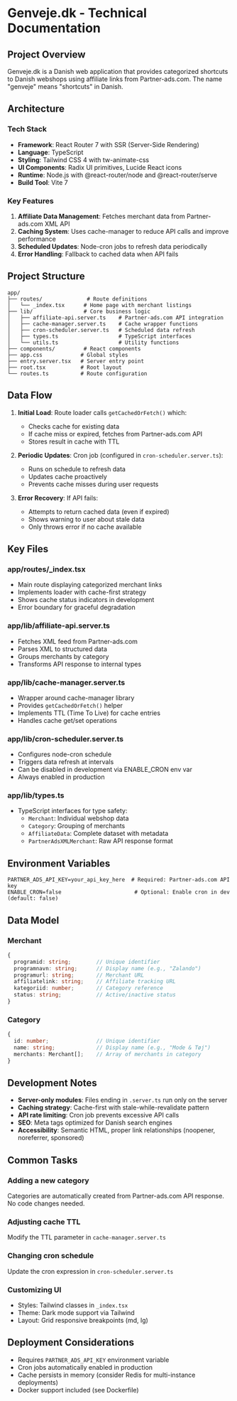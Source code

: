 # Genveje.dk - Technical Documentation

## Project Overview
Genveje.dk is a Danish web application that provides categorized shortcuts to Danish webshops using affiliate links from Partner-ads.com. The name "genveje" means "shortcuts" in Danish.

## Architecture

### Tech Stack
- **Framework**: React Router 7 with SSR (Server-Side Rendering)
- **Language**: TypeScript
- **Styling**: Tailwind CSS 4 with tw-animate-css
- **UI Components**: Radix UI primitives, Lucide React icons
- **Runtime**: Node.js with @react-router/node and @react-router/serve
- **Build Tool**: Vite 7

### Key Features
1. **Affiliate Data Management**: Fetches merchant data from Partner-ads.com XML API
2. **Caching System**: Uses cache-manager to reduce API calls and improve performance
3. **Scheduled Updates**: Node-cron jobs to refresh data periodically
4. **Error Handling**: Fallback to cached data when API fails

## Project Structure

```
app/
├── routes/              # Route definitions
│   └── _index.tsx      # Home page with merchant listings
├── lib/                # Core business logic
│   ├── affiliate-api.server.ts    # Partner-ads.com API integration
│   ├── cache-manager.server.ts    # Cache wrapper functions
│   ├── cron-scheduler.server.ts   # Scheduled data refresh
│   ├── types.ts                   # TypeScript interfaces
│   └── utils.ts                   # Utility functions
├── components/         # React components
├── app.css            # Global styles
├── entry.server.tsx   # Server entry point
├── root.tsx           # Root layout
└── routes.ts          # Route configuration
```

## Data Flow

1. **Initial Load**: Route loader calls `getCachedOrFetch()` which:
   - Checks cache for existing data
   - If cache miss or expired, fetches from Partner-ads.com API
   - Stores result in cache with TTL

2. **Periodic Updates**: Cron job (configured in `cron-scheduler.server.ts`):
   - Runs on schedule to refresh data
   - Updates cache proactively
   - Prevents cache misses during user requests

3. **Error Recovery**: If API fails:
   - Attempts to return cached data (even if expired)
   - Shows warning to user about stale data
   - Only throws error if no cache available

## Key Files

### app/routes/_index.tsx
- Main route displaying categorized merchant links
- Implements loader with cache-first strategy
- Shows cache status indicators in development
- Error boundary for graceful degradation

### app/lib/affiliate-api.server.ts
- Fetches XML feed from Partner-ads.com
- Parses XML to structured data
- Groups merchants by category
- Transforms API response to internal types

### app/lib/cache-manager.server.ts
- Wrapper around cache-manager library
- Provides `getCachedOrFetch()` helper
- Implements TTL (Time To Live) for cache entries
- Handles cache get/set operations

### app/lib/cron-scheduler.server.ts
- Configures node-cron schedule
- Triggers data refresh at intervals
- Can be disabled in development via ENABLE_CRON env var
- Always enabled in production

### app/lib/types.ts
- TypeScript interfaces for type safety:
  - `Merchant`: Individual webshop data
  - `Category`: Grouping of merchants
  - `AffiliateData`: Complete dataset with metadata
  - `PartnerAdsXMLMerchant`: Raw API response format

## Environment Variables

```
PARTNER_ADS_API_KEY=your_api_key_here  # Required: Partner-ads.com API key
ENABLE_CRON=false                       # Optional: Enable cron in dev (default: false)
```

## Data Model

### Merchant
```typescript
{
  programid: string;        // Unique identifier
  programnavn: string;      // Display name (e.g., "Zalando")
  programurl: string;       // Merchant URL
  affiliatelink: string;    // Affiliate tracking URL
  kategoriid: number;       // Category reference
  status: string;           // Active/inactive status
}
```

### Category
```typescript
{
  id: number;               // Unique identifier
  name: string;             // Display name (e.g., "Mode & Tøj")
  merchants: Merchant[];    // Array of merchants in category
}
```

## Development Notes

- **Server-only modules**: Files ending in `.server.ts` run only on the server
- **Caching strategy**: Cache-first with stale-while-revalidate pattern
- **API rate limiting**: Cron job prevents excessive API calls
- **SEO**: Meta tags optimized for Danish search engines
- **Accessibility**: Semantic HTML, proper link relationships (noopener, noreferrer, sponsored)

## Common Tasks

### Adding a new category
Categories are automatically created from Partner-ads.com API response. No code changes needed.

### Adjusting cache TTL
Modify the TTL parameter in `cache-manager.server.ts`

### Changing cron schedule
Update the cron expression in `cron-scheduler.server.ts`

### Customizing UI
- Styles: Tailwind classes in `_index.tsx`
- Theme: Dark mode support via Tailwind
- Layout: Grid responsive breakpoints (md, lg)

## Deployment Considerations

- Requires `PARTNER_ADS_API_KEY` environment variable
- Cron jobs automatically enabled in production
- Cache persists in memory (consider Redis for multi-instance deployments)
- Docker support included (see Dockerfile)
